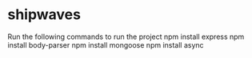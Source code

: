 # shipwaves
Run the following commands to run the project
npm install express
npm install body-parser
npm install mongoose
npm install async
